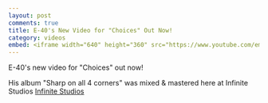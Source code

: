 ```yaml
---
layout: post
comments: true
title: E-40's New Video for "Choices" Out Now!
category: videos
embed: <iframe width="640" height="360" src="https://www.youtube.com/embed/mPtXW7L0dfQ" frameborder="0" allow="autoplay; encrypted-media" allowfullscreen></iframe>
---
```


E-40's new video for "Choices" out now!

His album "Sharp on all 4 corners" was mixed & mastered here at Infinite Studios [Infinite Studios](http://localhost:4000.html)


<!-- categories: music video, Mixng, Mastering -->
